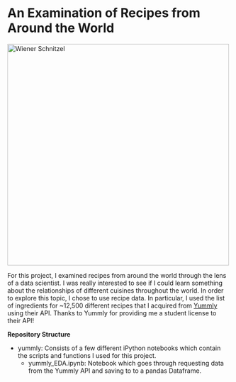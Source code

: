 # An Examination of Recipes from Around the World

<img src="https://github.com/bwsturm/metis_bootcamp/blob/master/Week7/fletcher/presentation/images/Wiener-Schnitzel.jpg"
alt="Wiener Schnitzel" width="500">

For this project, I examined recipes from around the world through the lens of a data scientist. I was really interested to see if I could learn something about the relationships of different cuisines throughout the world. In order to explore this topic, I chose to use recipe data. In particular, I used the list of ingredients for ~12,500 different recipes that I acquired from [Yummly](https://developer.yummly.com/) using their API.  Thanks to Yummly for providing me a student license to their API!

**Repository Structure**

* yummly: Consists of a few different iPython notebooks which contain the scripts and functions I used for this project.  
    - yummly_EDA.ipynb: Notebook which goes through requesting data from the Yummly API and saving to to a pandas Dataframe.
    
